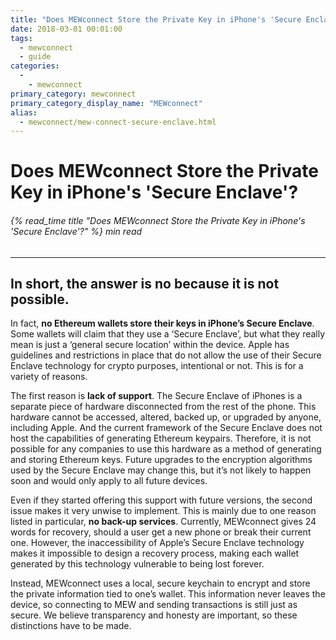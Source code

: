```yaml
---
title: "Does MEWconnect Store the Private Key in iPhone's 'Secure Enclave'?"
date: 2018-03-01 00:01:00
tags:
  - mewconnect
  - guide
categories:
  - 
    - mewconnect
primary_category: mewconnect
primary_category_display_name: "MEWconnect"
alias:
  - mewconnect/mew-connect-secure-enclave.html
---
```


# __Does MEWconnect Store the Private Key in iPhone's 'Secure Enclave'?__
###### {% read_time title "Does MEWconnect Store the Private Key in iPhone's 'Secure Enclave'?" %} min read
***

## __In short, the answer is no because it is not possible.__

In fact, **no Ethereum wallets store their keys in iPhone’s Secure Enclave**. Some wallets will claim that they use a ‘Secure Enclave’, but what they really mean is just a ‘general secure location’ within the device. Apple has guidelines and restrictions in place that do not allow the use of their Secure Enclave technology for crypto purposes, intentional or not. This is for a variety of reasons.

The first reason is **lack of support**. The Secure Enclave of iPhones is a separate piece of hardware disconnected from the rest of the phone. This hardware cannot be accessed, altered, backed up, or upgraded by anyone, including Apple. And the current framework of the Secure Enclave does not host the capabilities of generating Ethereum keypairs. Therefore, it is not possible for any companies to use this hardware as a method of generating and storing Ethereum keys. Future upgrades to the encryption algorithms used by the Secure Enclave may change this, but it’s not likely to happen soon and would only apply to all future devices.

Even if they started offering this support with future versions, the second issue makes it very unwise to implement. This is mainly due to one reason listed in particular, **no back-up services**. Currently, MEWconnect gives 24 words for recovery, should a user get a new phone or break their current one. However, the inaccessibility of Apple’s Secure Enclave technology makes it impossible to design a recovery process, making each wallet generated by this technology vulnerable to being lost forever.

Instead, MEWconnect uses a local, secure keychain to encrypt and store the private information tied to one’s wallet. This information never leaves the device, so connecting to MEW and sending transactions is still just as secure. We believe transparency and honesty are important, so these distinctions have to be made. 
